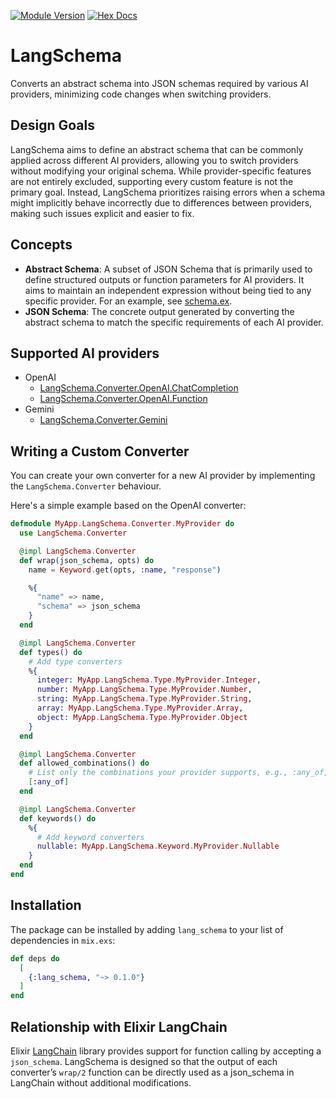 [![Module Version](https://img.shields.io/hexpm/v/lang_schema.svg)](https://hex.pm/packages/lang_schema)
[![Hex Docs](https://img.shields.io/badge/hex-docs-lightgreen.svg)](https://hexdocs.pm/lang_schema)

# LangSchema

Converts an abstract schema into JSON schemas required by various AI providers, minimizing code changes when switching providers.

## Design Goals

LangSchema aims to define an abstract schema that can be commonly applied across different AI providers, allowing you to switch providers without modifying your original schema. While provider-specific features are not entirely excluded, supporting every custom feature is not the primary goal. Instead, LangSchema prioritizes raising errors when a schema might implicitly behave incorrectly due to differences between providers, making such issues explicit and easier to fix.

## Concepts

- **Abstract Schema**: A subset of JSON Schema that is primarily used to define structured outputs or function parameters for AI providers. It aims to maintain an independent expression without being tied to any specific provider. For an example, see [schema.ex](https://github.com/nallwhy/lang_schema/blob/main/test/support/schema.ex).
- **JSON Schema**: The concrete output generated by converting the abstract schema to match the specific requirements of each AI provider.

## Supported AI providers

- OpenAI
  - [LangSchema.Converter.OpenAI.ChatCompletion](./lib/lang_schema/converter/openai/chat_completion.ex)
  - [LangSchema.Converter.OpenAI.Function](./lib/lang_schema/converter/openai/function.ex)
- Gemini
  - [LangSchema.Converter.Gemini](./lib/lang_schema/converter/gemini.ex)

## Writing a Custom Converter

You can create your own converter for a new AI provider by implementing the `LangSchema.Converter` behaviour.

Here's a simple example based on the OpenAI converter:

```elixir
defmodule MyApp.LangSchema.Converter.MyProvider do
  use LangSchema.Converter

  @impl LangSchema.Converter
  def wrap(json_schema, opts) do
    name = Keyword.get(opts, :name, "response")

    %{
      "name" => name,
      "schema" => json_schema
    }
  end

  @impl LangSchema.Converter
  def types() do
    # Add type converters
    %{
      integer: MyApp.LangSchema.Type.MyProvider.Integer,
      number: MyApp.LangSchema.Type.MyProvider.Number,
      string: MyApp.LangSchema.Type.MyProvider.String,
      array: MyApp.LangSchema.Type.MyProvider.Array,
      object: MyApp.LangSchema.Type.MyProvider.Object
    }
  end

  @impl LangSchema.Converter
  def allowed_combinations() do
    # List only the combinations your provider supports, e.g., :any_of, :one_of, :all_of
    [:any_of] 
  end

  @impl LangSchema.Converter
  def keywords() do
    %{
      # Add keyword converters
      nullable: MyApp.LangSchema.Keyword.MyProvider.Nullable
    }
  end
end
```

## Installation

The package can be installed by adding `lang_schema` to your list of dependencies
in `mix.exs`:

```elixir
def deps do
  [
    {:lang_schema, "~> 0.1.0"}
  ]
end
```

## Relationship with Elixir LangChain

Elixir [LangChain](https://hex.pm/packages/langchain) library provides support for function calling by accepting a `json_schema`.
LangSchema is designed so that the output of each converter’s `wrap/2` function can be directly used as a json_schema in LangChain without additional modifications.
